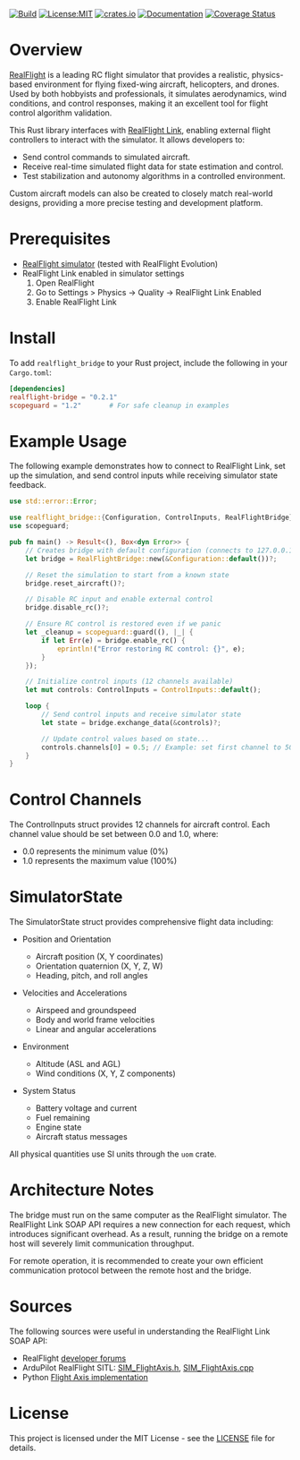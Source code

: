 [![Build](https://github.com/wboayue/realflight-bridge/workflows/build/badge.svg)](https://github.com/wboayue/realflight-bridge/actions/workflows/build.yaml)
[![License:MIT](https://img.shields.io/badge/License-MIT-blue.svg)](https://opensource.org/licenses/MIT)
[![crates.io](https://img.shields.io/crates/v/realflight-bridge.svg)](https://crates.io/crates/realflight-bridge)
[![Documentation](https://img.shields.io/badge/Documentation-green.svg)](https://docs.rs/realflight-bridge/latest/realflight_bridge/index.html)
[![Coverage Status](https://coveralls.io/repos/github/wboayue/realflight-bridge/badge.svg?branch=main)](https://coveralls.io/github/wboayue/realflight-bridge?branch=main)

# Overview

[RealFlight](https://www.realflight.com/) is a leading RC flight simulator that provides a realistic, physics-based environment for flying fixed-wing aircraft, helicopters, and drones. Used by both hobbyists and professionals, it simulates aerodynamics, wind conditions, and control responses, making it an excellent tool for flight control algorithm validation.

This Rust library interfaces with [RealFlight Link](https://forums.realflight.com/index.php?threads/flightaxis-link-q-a.32854/), enabling external flight controllers to interact with the simulator. It allows developers to:

* Send control commands to simulated aircraft.
* Receive real-time simulated flight data for state estimation and control.
* Test stabilization and autonomy algorithms in a controlled environment.

Custom aircraft models can also be created to closely match real-world designs, providing a more precise testing and development platform.

# Prerequisites

- [RealFlight simulator](https://www.realflight.com/) (tested with RealFlight Evolution)
- RealFlight Link enabled in simulator settings
  1. Open RealFlight
  2. Go to Settings > Physics -> Quality -> RealFlight Link Enabled
  3. Enable RealFlight Link

# Install

To add `realflight_bridge` to your Rust project, include the following in your `Cargo.toml`:

```toml
[dependencies]
realflight-bridge = "0.2.1"
scopeguard = "1.2"       # For safe cleanup in examples
```

# Example Usage

The following example demonstrates how to connect to RealFlight Link, set up the simulation, and send control inputs while receiving simulator state feedback.

```rust
use std::error::Error;

use realflight_bridge::{Configuration, ControlInputs, RealFlightBridge};
use scopeguard;

pub fn main() -> Result<(), Box<dyn Error>> {
    // Creates bridge with default configuration (connects to 127.0.0.1:18083)
    let bridge = RealFlightBridge::new(&Configuration::default())?;

    // Reset the simulation to start from a known state
    bridge.reset_aircraft()?;

    // Disable RC input and enable external control
    bridge.disable_rc()?;

    // Ensure RC control is restored even if we panic
    let _cleanup = scopeguard::guard((), |_| {
        if let Err(e) = bridge.enable_rc() {
            eprintln!("Error restoring RC control: {}", e);
        }
    });

    // Initialize control inputs (12 channels available)
    let mut controls: ControlInputs = ControlInputs::default();

    loop {
        // Send control inputs and receive simulator state
        let state = bridge.exchange_data(&controls)?;

        // Update control values based on state...
        controls.channels[0] = 0.5; // Example: set first channel to 50%
    }
}
```

# Control Channels

The ControlInputs struct provides 12 channels for aircraft control. Each channel value should be set between 0.0 and 1.0, where:

* 0.0 represents the minimum value (0%)
* 1.0 represents the maximum value (100%)

# SimulatorState

The SimulatorState struct provides comprehensive flight data including:

* Position and Orientation
  - Aircraft position (X, Y coordinates)
  - Orientation quaternion (X, Y, Z, W)
  - Heading, pitch, and roll angles

* Velocities and Accelerations
  - Airspeed and groundspeed
  - Body and world frame velocities
  - Linear and angular accelerations

* Environment
  - Altitude (ASL and AGL)
  - Wind conditions (X, Y, Z components)

* System Status
  - Battery voltage and current
  - Fuel remaining
  - Engine state
  - Aircraft status messages

All physical quantities use SI units through the `uom` crate.

# Architecture Notes

The bridge must run on the same computer as the RealFlight simulator. The RealFlight Link SOAP API requires a new connection for each request, which introduces significant overhead. As a result, running the bridge on a remote host will severely limit communication throughput.

For remote operation, it is recommended to create your own efficient communication protocol between the remote host and the bridge.

# Sources

The following sources were useful in understanding the RealFlight Link SOAP API:

* RealFlight [developer forums](https://forums.realflight.com/index.php?threads/flightaxis-link-q-a.32854/)
* ArduPilot RealFlight SITL: [SIM_FlightAxis.h](https://github.com/ArduPilot/ardupilot/blob/master/libraries/SITL/SIM_FlightAxis.h), [SIM_FlightAxis.cpp](https://github.com/ArduPilot/ardupilot/blob/master/libraries/SITL/SIM_FlightAxis.cpp)
* Python [Flight Axis implementation](https://github.com/camdeno/F16Capstone/blob/main/FlightAxis/flightaxis.py)

# License

This project is licensed under the MIT License - see the [LICENSE](https://github.com/wboayue/realflight-bridge/blob/pre-release/LICENSE) file for details.